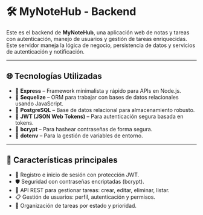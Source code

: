 # 🛠️ MyNoteHub - Backend

Este es el backend de **MyNoteHub**, una aplicación web de notas y tareas con autenticación, manejo de usuarios y gestión de tareas enriquecidas. Este servidor maneja la lógica de negocio, persistencia de datos y servicios de autenticación y notificación.

---

## 🌐 Tecnologías Utilizadas

- 🚀 **Express** – Framework minimalista y rápido para APIs en Node.js.
- 🧬 **Sequelize** – ORM para trabajar con bases de datos relacionales usando JavaScript.
- 🐘 **PostgreSQL** – Base de datos relacional para almacenamiento robusto.
- 🔐 **JWT (JSON Web Tokens)** – Para autenticación segura basada en tokens.
- 🧂 **bcrypt** – Para hashear contraseñas de forma segura.
- 🧪 **dotenv** – Para la gestión de variables de entorno.

---

## 🧩 Características principales

- 🔐 Registro e inicio de sesión con protección JWT.
- 🛡️ Seguridad con contraseñas encriptadas (bcrypt).
- 📝 API REST para gestionar tareas: crear, editar, eliminar, listar.
- 📋 Gestión de usuarios: perfil, autenticación y permisos.
- 📂 Organización de tareas por estado y prioridad.
